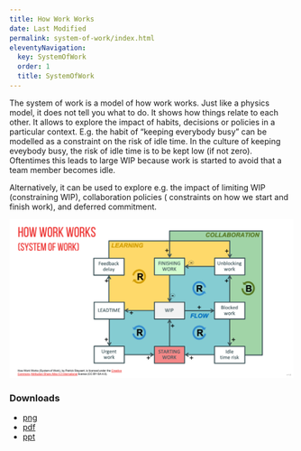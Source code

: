 ```yaml
---
title: How Work Works
date: Last Modified 
permalink: system-of-work/index.html
eleventyNavigation:
  key: SystemOfWork 
  order: 1
  title: SystemOfWork
---
```


The system of work is a model of how work works. Just like a physics model, it does not tell you what to do. It shows
how things relate to each other. It allows to explore the impact of habits, decisions or policies in a particular
context. E.g. the habit of “keeping everybody busy” can be modelled as a constraint on the risk of idle time. In the
culture of keeping eveybody busy, the risk of idle time is to be kept low (if not zero). Oftentimes this leads to large
WIP because work is started to avoid that a team member becomes idle.

Alternatively, it can be used to explore e.g. the impact of limiting WIP (constraining WIP), collaboration policies (
constraints on how we start and finish work), and deferred commitment.

![How Work Works](/content/images/system-of-work.png)

### Downloads
* [png](/content/images/system-of-work.png)
* [pdf](/content/downloads/System_of_Work_v1.0.pdf)
* [ppt](/content/downloads/System_of_Work_v1.0.pptx)

